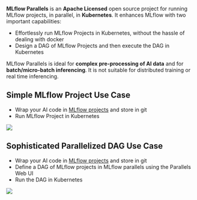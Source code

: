 **MLflow Parallels** is an **Apache Licensed** open source project for running MLflow projects, in parallel, in **Kubernetes**. It enhances MLflow with two important capabilities:

- Effortlessly run MLflow Projects in Kubernetes, without the hassle of dealing with docker
- Design a DAG of MLflow Projects and then execute the DAG in Kubernetes

MLflow Parallels is ideal for **complex pre-processing of AI data** and for **batch/micro-batch inferencing**. It is not suitable for distributed training or real time inferencing.

## Simple MLflow Project Use Case
- Wrap your AI code in [MLflow projects](https://mlflow.org/docs/latest/projects.html "MLflow Projects") and store in git
- Run MLflow Project in Kubernetes

[![](https://docs.mlflow-parallels.org/images/docs-front-page-image2.png?raw=true)](https://docs.mlflow-parallels.org/images/docs-front-page-image2.png?raw=true)

## Sophisticated Parallelized DAG Use Case
- Wrap your AI code in [MLflow projects](https://mlflow.org/docs/latest/projects.html "MLflow Projects") and store in git
- Define a DAG of MLflow projects in MLflow parallels using the Parallels Web UI
- Run the DAG in Kubernetes

[![](https://docs.mlflow-parallels.org/images/docs-front-page-image1.png?raw=true)](https://docs.mlflow-parallels.org/images/docs-front-page-image1.png?raw=true)
